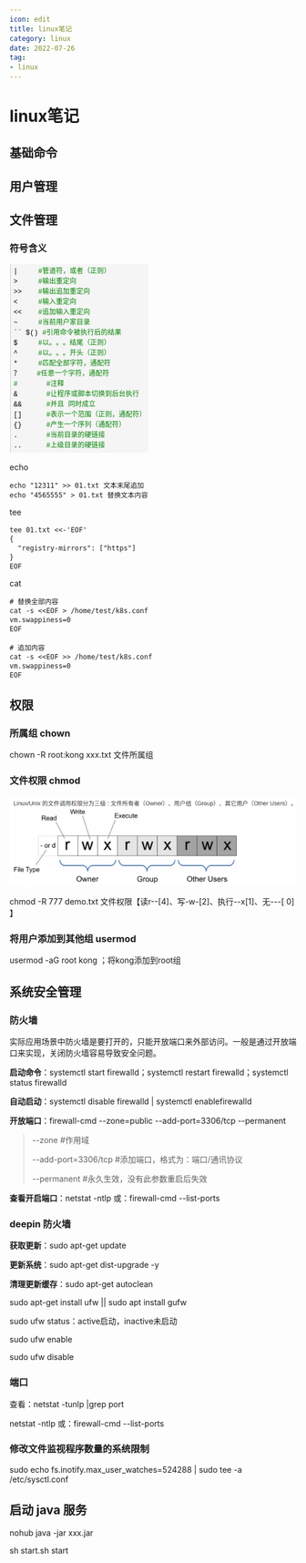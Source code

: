 ```yaml
---
icon: edit
title: linux笔记
category: linux
date: 2022-07-26
tag:
- linux
---
```



# linux笔记


## 基础命令




## 用户管理




## 文件管理

### 符号含义

![](./basis.assets/img.png)

echo

```shell
echo "12311" >> 01.txt 文本末尾追加
echo "4565555" > 01.txt 替换文本内容
```

tee

```shell
tee 01.txt <<-'EOF'
{
  "registry-mirrors": ["https"]
}
EOF
```

cat

```shell
# 替换全部内容
cat -s <<EOF > /home/test/k8s.conf
vm.swappiness=0
EOF

# 追加内容
cat -s <<EOF >> /home/test/k8s.conf
vm.swappiness=0
EOF
```

## 权限

### 所属组 chown

chown -R root:kong xxx.txt 文件所属组

### 文件权限 chmod

![img.png](./basis.assets/img2.png)

chmod -R 777 demo.txt 文件权限【读r--[4]、写-w-[2]、执行--x[1]、无---[ 0] 】


### 将用户添加到其他组 usermod

usermod -aG root kong ；将kong添加到root组


## 系统安全管理



### 防火墙

实际应用场景中防火墙是要打开的，只能开放端口来外部访问。一般是通过开放端口来实现，关闭防火墙容易导致安全问题。

**启动命令**：systemctl start firewalld；systemctl restart firewalld；systemctl status firewalld

**自动启动**：systemctl disable firewalld | systemctl enablefirewalld

**开放端口**：firewall-cmd --zone=public --add-port=3306/tcp --permanent


> --zone #作用域
> 
> --add-port=3306/tcp #添加端口，格式为：端口/通讯协议
> 
> --permanent #永久生效，没有此参数重启后失效
> 

**查看开启端口**：netstat -ntlp 或：firewall-cmd --list-ports


### deepin 防火墙

**获取更新**：sudo apt-get update

**更新系统**：sudo apt-get dist-upgrade -y

**清理更新缓存**：sudo apt-get autoclean


sudo apt-get install ufw || sudo apt install gufw

sudo ufw status：active启动，inactive未启动

sudo ufw enable

sudo ufw disable


### 端口

查看：netstat -tunlp |grep port

netstat -ntlp 或：firewall-cmd --list-ports

### 修改文件监视程序数量的系统限制

sudo echo fs.inotify.max_user_watches=524288 | sudo tee -a /etc/sysctl.conf

## 启动 java 服务

nohub java -jar xxx.jar

sh start.sh start



